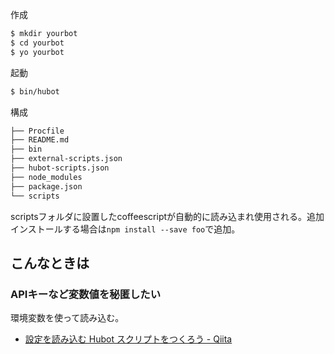 作成

```bash
$ mkdir yourbot
$ cd yourbot
$ yo yourbot
```

起動

```bash
$ bin/hubot
```

構成

```bash
├── Procfile
├── README.md
├── bin
├── external-scripts.json
├── hubot-scripts.json
├── node_modules
├── package.json
└── scripts
```

scriptsフォルダに設置したcoffeescriptが自動的に読み込まれ使用される。追加インストールする場合は`npm install --save foo`で追加。

こんなときは
----

### APIキーなど変数値を秘匿したい

環境変数を使って読み込む。

* [設定を読み込む Hubot スクリプトをつくろう - Qiita](http://qiita.com/bouzuya/items/d65a394cac9e76b56d3d)